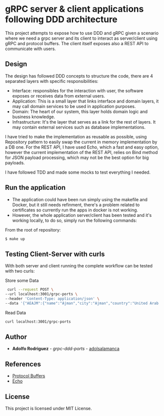 # gRPC server & client applications following DDD architecture

This project attempts to expose how to use DDD and gRPC given a scenario where we need a grpc server and its client to interact as server/client using gRPC and protocol buffers. The client itself exposes also a REST API to communicate with users.


## Design
The design has followed DDD concepts to structure the code, there are 4 separated layers with specific responsibilities:
* Interface: responsibles for the interaction with user, the software exposes or receives data from external users.
* Application: This is a small layer that links interface and domain layers, it may call domain services to be used in application purposes.
* Domain: The heart of our system, this layer holds domain logic and business knowledge.
* Infrastructure: It's the layer that serves as a link for the rest of layers. It may contain external services such as database implementations.

I have tried to make the implementation as reusable as possible, using Repository pattern to easily swap the current in memory implementation by a DB one.
For the REST API, I have used Echo, which a fast and easy option, however the current implementation of the REST API, relies on Bind method for JSON payload processing, which may not be the best option for big payloads.

I have followed TDD and made some mocks to test everything I needed.


## Run the application
* The application could have been run simply using the makefile and Docker, but it still needs refinment, there's a problem related to certificates so currently run the apps in docker is not working.
* However, the whole application server/client has been tested and it's working locally, to do so, simply run the following commands:

From the root of repository:
```sh
$ make up
```


## Testing Client-Server with curls

With both server and client running the complete workflow can be tested with two curls:

Store some Data
``` sh
 curl --request POST \
--url localhost:3001/grpc-ports \
--header 'Content-Type: application/json' \
--data '{"AEAJM":{"name":"Ajman","city":"Ajman","country":"United Arab Emirates","alias":[],"regions":[],"coordinates":[55.5136433,25.4052165],"province":"Ajman","timezone":"Asia/Dubai","unlocs":["AEAJM"],"code":"52000"},"AEAUH":{"name":"Abu Dhabi","coordinates":[54.37,24.47],"city":"Abu Dhabi","province":"Abu Z¸aby [Abu Dhabi]","country":"United Arab Emirates","alias":[],"regions":[],"timezone":"Asia/Dubai","unlocs":["AEAUH"],"code":"52001"}}'
```

Read Data
```sh
curl localhost:3001/grpc-ports
```

## Author
* **Adolfo Rodriguez** - *grpc-ddd-ports* - [adolsalamanca](https://github.com/adolsalamanca)


## References
* [Protocol Buffers](https://developers.google.com/protocol-buffers)
* [Echo](https://echo.labstack.com/)


## License
This project is licensed under MIT License.
 